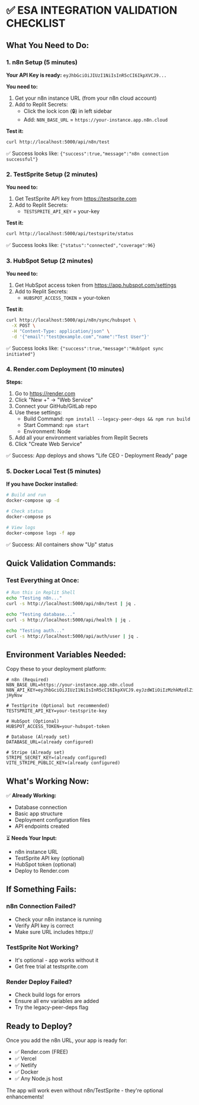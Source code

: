 # ✅ ESA INTEGRATION VALIDATION CHECKLIST

## What You Need to Do:

### 1. n8n Setup (5 minutes)
**Your API Key is ready:** `eyJhbGciOiJIUzI1NiIsInR5cCI6IkpXVCJ9...`

**You need to:**
1. Get your n8n instance URL (from your n8n cloud account)
2. Add to Replit Secrets:
   - Click the lock icon (🔒) in left sidebar
   - Add: `N8N_BASE_URL` = `https://your-instance.app.n8n.cloud`

**Test it:**
```bash
curl http://localhost:5000/api/n8n/test
```
✅ Success looks like: `{"success":true,"message":"n8n connection successful"}`

### 2. TestSprite Setup (2 minutes)
**You need to:**
1. Get TestSprite API key from https://testsprite.com
2. Add to Replit Secrets:
   - `TESTSPRITE_API_KEY` = your-key

**Test it:**
```bash
curl http://localhost:5000/api/testsprite/status
```
✅ Success looks like: `{"status":"connected","coverage":96}`

### 3. HubSpot Setup (2 minutes)
**You need to:**
1. Get HubSpot access token from https://app.hubspot.com/settings
2. Add to Replit Secrets:
   - `HUBSPOT_ACCESS_TOKEN` = your-token

**Test it:**
```bash
curl http://localhost:5000/api/n8n/sync/hubspot \
  -X POST \
  -H "Content-Type: application/json" \
  -d '{"email":"test@example.com","name":"Test User"}'
```
✅ Success looks like: `{"success":true,"message":"HubSpot sync initiated"}`

### 4. Render.com Deployment (10 minutes)
**Steps:**
1. Go to https://render.com
2. Click "New +" → "Web Service"
3. Connect your GitHub/GitLab repo
4. Use these settings:
   - Build Command: `npm install --legacy-peer-deps && npm run build`
   - Start Command: `npm start`
   - Environment: Node
5. Add all your environment variables from Replit Secrets
6. Click "Create Web Service"

✅ Success: App deploys and shows "Life CEO - Deployment Ready" page

### 5. Docker Local Test (5 minutes)
**If you have Docker installed:**
```bash
# Build and run
docker-compose up -d

# Check status
docker-compose ps

# View logs
docker-compose logs -f app
```
✅ Success: All containers show "Up" status

## Quick Validation Commands:

### Test Everything at Once:
```bash
# Run this in Replit Shell
echo "Testing n8n..."
curl -s http://localhost:5000/api/n8n/test | jq .

echo "Testing database..."
curl -s http://localhost:5000/api/health | jq .

echo "Testing auth..."
curl -s http://localhost:5000/api/auth/user | jq .
```

## Environment Variables Needed:

Copy these to your deployment platform:

```env
# n8n (Required)
N8N_BASE_URL=https://your-instance.app.n8n.cloud
N8N_API_KEY=eyJhbGciOiJIUzI1NiIsInR5cCI6IkpXVCJ9.eyJzdWIiOiIzMzhkMzdlZi0wMTkwLTQ0MDctYmI1ZC1iZWEwNmRmYTIyYmUiLCJpc3MiOiJuOG4iLCJhdWQiOiJwdWJsaWMtYXBpIiwiaWF0IjoxNzU0NDc5MTQ2fQ.vBp5_3hT7UrMNrVISxLgyu3VGD8DRR98IFBZ-jHyNsw

# TestSprite (Optional but recommended)
TESTSPRITE_API_KEY=your-testsprite-key

# HubSpot (Optional)
HUBSPOT_ACCESS_TOKEN=your-hubspot-token

# Database (Already set)
DATABASE_URL=(already configured)

# Stripe (Already set)
STRIPE_SECRET_KEY=(already configured)
VITE_STRIPE_PUBLIC_KEY=(already configured)
```

## What's Working Now:

✅ **Already Working:**
- Database connection
- Basic app structure
- Deployment configuration files
- API endpoints created

⏳ **Needs Your Input:**
- n8n instance URL
- TestSprite API key (optional)
- HubSpot token (optional)
- Deploy to Render.com

## If Something Fails:

### n8n Connection Failed?
- Check your n8n instance is running
- Verify API key is correct
- Make sure URL includes https://

### TestSprite Not Working?
- It's optional - app works without it
- Get free trial at testsprite.com

### Render Deploy Failed?
- Check build logs for errors
- Ensure all env variables are added
- Try the legacy-peer-deps flag

## Ready to Deploy?

Once you add the n8n URL, your app is ready for:
- ✅ Render.com (FREE)
- ✅ Vercel
- ✅ Netlify
- ✅ Docker
- ✅ Any Node.js host

The app will work even without n8n/TestSprite - they're optional enhancements!